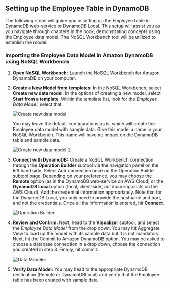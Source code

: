 ## Setting up the Employee Table in DynamoDB

The following steps will guide you in setting up the Employee table in DynamoDB web-service or DynamoDB Local. This setup will assist you as you navigate through chapters in the book, demonstrating concepts using the Employee data model. The NoSQL Workbench tool will be utilized to establish the model.

### Importing the Employee Data Model in Amazon DynamoDB using NoSQL Workbench

1. **Open NoSQL Workbench:**
   Launch the NoSQL Workbench for Amazon DynamoDB on your computer.

2. **Create a New Model from templates:**
   In the NoSQL Workbench, select **Create new data model**. In the options of creating a new model, select **Start from a template**. Within the template list, look for the *Employee Data Model*, select that.
   
   ![Create new data model](/images/nosqlwb_create_new_model.png)

   You may leave the default configurations as is, which will create the Employee data model with sample data. Give this model a name in your NoSQL Workbench. This name will have no impact on the DynamoDB table and sample data.
   
   ![Create new data model 2](/images/nosqlwb_create_new_model_2.png)

3. **Connect with DynamoDB:**
   Create a NoSQL Workbench connection through the **Operation Builder** subtool via the navigation panel on the left hand side. Select Add connection once on the Operation Builder subtool page. Depending on your preference, you may choose the **Remote** option (as in the DynamoDB web-service on AWS Cloud) or the **DynamoDB Local** option (local, client-side, not incurring costs on the AWS Cloud). Add the credential information appropriately. Note that for the DynamoDB Local, you only need to provide the hostname and port, and not the credentials. Once all the information is entered, hit **Connect**.
   
   ![Operation Builder](/images/nosqlwb_operation_builder.png)

4. **Review and Confirm:**
   Next, head to the **Visualizer** subtool, and select the *Employee Data Model* from the drop down. You may hit Aggregate View to load up the model with its sample data but it is not mandatory. Next, hit the Commit to Amazon DynamoDB option. You may be asked to choose a database connection in a drop down, choose the connection you created in step 3. Finally, hit commit.
   
   ![Data Modeler](/images/nosqlwb_data_modeler.png)

5. **Verify Data Model:**
    You may head to the appropriate DynamoDB destination (Remote or DynamoDBLocal) and verify that the Employee table has been created with sample data.


